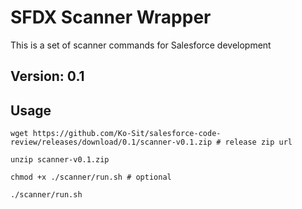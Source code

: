 # SFDX Scanner Wrapper

This is a set of scanner commands for Salesforce development
## Version: 0.1
## Usage

```
wget https://github.com/Ko-Sit/salesforce-code-review/releases/download/0.1/scanner-v0.1.zip # release zip url

unzip scanner-v0.1.zip

chmod +x ./scanner/run.sh # optional

./scanner/run.sh
``` 
